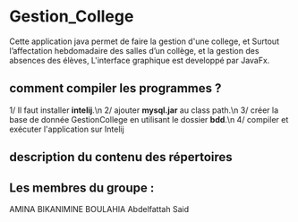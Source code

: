 # Gestion_College
Cette application java permet de faire la gestion d'une college, et Surtout l’affectation hebdomadaire des salles d’un collège, et la gestion des
absences des élèves, L'interface graphique est developpé par JavaFx.

## comment compiler les programmes ?
1/ Il faut installer **intelij**.\n
2/ ajouter **mysql.jar** au class path.\n
3/ créer la base de donnée GestionCollege en utilisant le dossier **bdd**.\n
4/ compiler et exécuter l'application sur Intelij

## description du contenu des répertoires


## Les membres du groupe :
AMINA BIKANIMINE
BOULAHIA Abdelfattah 
Said
